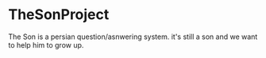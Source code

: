 # TheSonProject
The Son is a persian question/asnwering system. it's still a son and we want to help him to grow up.
